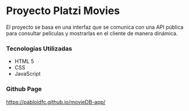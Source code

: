 # Proyecto Platzi Movies
El proyecto se basa en una interfaz que se comunica con una API pública para consultar películas y mostrarlas en el cliente de manera dinámica.

### Tecnologías Utilizadas
- HTML 5
- CSS
- JavaScript

### Github Page
https://pabloidfc.github.io/movieDB-app/
